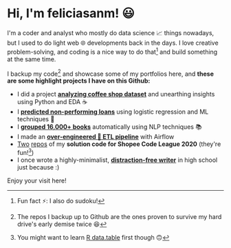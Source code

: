 # Hi, I'm feliciasanm! 😃

I'm a coder and analyst who mostly do data science 📈 things nowadays, but I used to do light web 🌐 developments back in the days. I love creative problem-solving, and coding is a nice way to do that[^1] and build something at the same time.

I backup my code[^2] and showcase some of my portfolios here, and **these are some highlight projects I have on this Github:**

- I did a project [**analyzing coffee shop dataset**](https://github.com/feliciasanm/coffee-shop-dataset-analysis) and unearthing insights using Python and EDA ☕
- I [**predicted non-performing loans**](https://github.com/feliciasanm/machine-learning-npl) using logistic regression and ML techniques 💸
- I [**grouped 16,000+ books**](https://github.com/feliciasanm/nlp-book-summary) automatically using NLP techniques 📚
- I made an [**over-engineered 🤣 ETL pipeline**](https://github.com/feliciasanm/bitcoin-price-etl) with Airflow
- [Two](https://github.com/feliciasanm/data-analytics-order-brushing) [repos](https://github.com/feliciasanm/data-analytics-logistics-performance) of my **solution code for Shopee Code League 2020** (they're fun![^3])
- I once wrote a highly-minimalist, [**distraction-free writer**](https://github.com/feliciasanm/writer.html) in high school just because :)

Enjoy your visit here!

[^1]: Fun fact ⚡: I also do sudoku!
[^2]: The repos I backup up to Github are the ones proven to survive my hard drive's early demise twice 😆
[^3]: You might want to learn [R data.table](https://github.com/Rdatatable/data.table) first though 🙃
